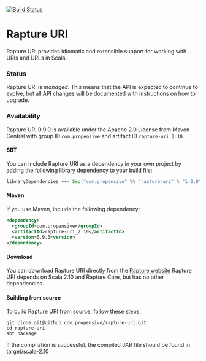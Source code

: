 [![Build Status](https://travis-ci.org/propensive/rapture-uri.png?branch=master)](https://travis-ci.org/propensive/rapture-uri)

# Rapture URI

Rapture URI provides idiomatic and extensible support for working with URIs and URLs in Scala.

### Status

Rapture URI is *managed*. This means that the API is expected to continue to evolve, but all API changes will be documented with instructions on how to upgrade.

### Availability

Rapture URI 0.9.0 is available under the Apache 2.0 License from Maven Central with group ID `com.propensive` and artifact ID `rapture-uri_2.10`.

#### SBT

You can include Rapture URI as a dependency in your own project by adding the following library dependency to your build file:

```scala
libraryDependencies ++= Seq("com.propensive" %% "rapture-uri" % "1.0.0")
```

#### Maven

If you use Maven, include the following dependency:

```xml
<dependency>
  <groupId>com.propensive</groupId>
  <artifactId>rapture-uri_2.10</artifactId>
  <version>0.9.0<version>
</dependency>
```

#### Download

You can download Rapture URI directly from the [Rapture website](http://rapture.io/)
Rapture URI depends on Scala 2.10 and Rapture Core, but has no other dependencies.

#### Building from source

To build Rapture URI from source, follow these steps:

```
git clone git@github.com:propensive/rapture-uri.git
cd rapture-uri
sbt package
```

If the compilation is successful, the compiled JAR file should be found in target/scala-2.10
